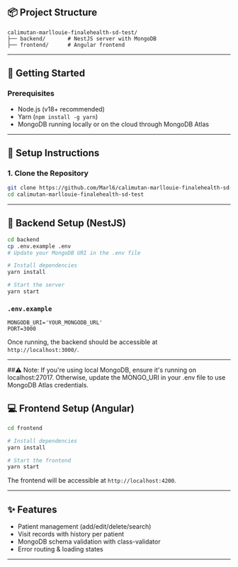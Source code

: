 ## 📦 Project Structure

```
calimutan-marllouie-finalehealth-sd-test/
├── backend/       # NestJS server with MongoDB
├── frontend/      # Angular frontend
```

---

## 🚀 Getting Started

### Prerequisites

* Node.js (v18+ recommended)
* Yarn (`npm install -g yarn`)
* MongoDB running locally or on the cloud through MongoDB Atlas

---

## 🔧 Setup Instructions

### 1. Clone the Repository

```bash
git clone https://github.com/Marl6/calimutan-marllouie-finalehealth-sd-test.git
cd calimutan-marllouie-finalehealth-sd-test
```

---

## 📂 Backend Setup (NestJS)

```bash
cd backend
cp .env.example .env
# Update your MongoDB URI in the .env file

# Install dependencies
yarn install

# Start the server
yarn start
```

### `.env.example`

```env
MONGODB_URI='YOUR_MONGODB_URL'
PORT=3000
```

Once running, the backend should be accessible at `http://localhost:3000/`.

---

##⚠️ Note:
If you're using local MongoDB, ensure it's running on localhost:27017.
Otherwise, update the MONGO_URI in your .env file to use MongoDB Atlas credentials.

## 💻 Frontend Setup (Angular)

```bash
cd frontend

# Install dependencies
yarn install

# Start the frontend
yarn start
```

The frontend will be accessible at `http://localhost:4200`.

---

## ✨ Features

* Patient management (add/edit/delete/search)
* Visit records with history per patient
* MongoDB schema validation with class-validator
* Error routing & loading states

---

